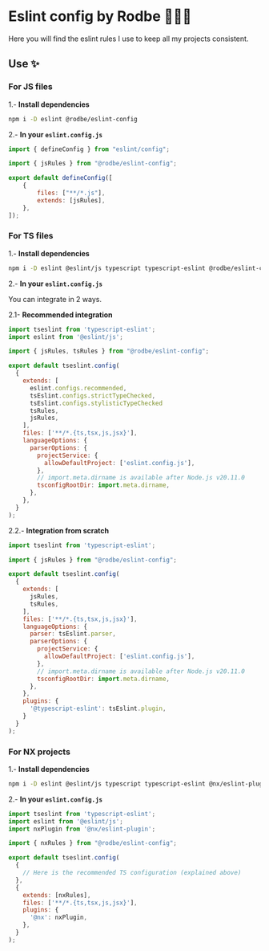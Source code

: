 # Eslint config by Rodbe 👨🏻‍🚀

Here you will find the eslint rules I use to keep all my projects consistent.

## Use ✨

### For JS files

1.- **Install dependencies**

```sh
npm i -D eslint @rodbe/eslint-config
```

2.- **In your `eslint.config.js`**
```js
import { defineConfig } from "eslint/config";

import { jsRules } from "@rodbe/eslint-config";

export default defineConfig([
	{
		files: ["**/*.js"],
		extends: [jsRules],
	},
]);
```

### For TS files

1.- **Install dependencies**

```sh
npm i -D eslint @eslint/js typescript typescript-eslint @rodbe/eslint-config
```

2.- **In your `eslint.config.js`**

You can integrate in 2 ways.

2.1- **Recommended integration**
```js
import tseslint from 'typescript-eslint';
import eslint from '@eslint/js';

import { jsRules, tsRules } from "@rodbe/eslint-config";

export default tseslint.config(
  {
    extends: [
      eslint.configs.recommended,
      tsEslint.configs.strictTypeChecked,
      tsEslint.configs.stylisticTypeChecked
      tsRules,
      jsRules,
    ],
    files: ['**/*.{ts,tsx,js,jsx}'],
    languageOptions: {
      parserOptions: {
        projectService: {
          allowDefaultProject: ['eslint.config.js'],
        },
        // import.meta.dirname is available after Node.js v20.11.0
        tsconfigRootDir: import.meta.dirname,
      },
    },
  }
);
```

2.2.- **Integration from scratch**
```js
import tseslint from 'typescript-eslint';

import { jsRules } from "@rodbe/eslint-config";

export default tseslint.config(
  {
    extends: [
      jsRules,
      tsRules,
    ],
    files: ['**/*.{ts,tsx,js,jsx}'],
    languageOptions: {
      parser: tsEslint.parser,
      parserOptions: {
        projectService: {
          allowDefaultProject: ['eslint.config.js'],
        },
        // import.meta.dirname is available after Node.js v20.11.0
        tsconfigRootDir: import.meta.dirname,
      },
    },
    plugins: {
      '@typescript-eslint': tsEslint.plugin,
    }
  }
);
```

### For NX projects

1.- **Install dependencies**

```sh
npm i -D eslint @eslint/js typescript typescript-eslint @nx/eslint-plugin @rodbe/eslint-config
```

2.- **In your `eslint.config.js`**

```js
import tseslint from 'typescript-eslint';
import eslint from '@eslint/js';
import nxPlugin from '@nx/eslint-plugin';

import { nxRules } from "@rodbe/eslint-config";

export default tseslint.config(
  {
    // Here is the recommended TS configuration (explained above)
  },
  {
    extends: [nxRules],
    files: ['**/*.{ts,tsx,js,jsx}'],
    plugins: {
      '@nx': nxPlugin,
    },
  }
);
```